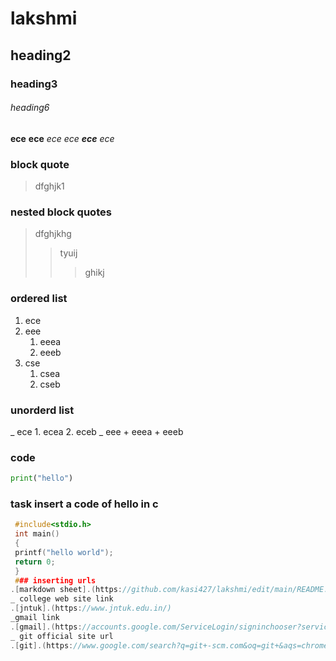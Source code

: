 # lakshmi
## heading2
### heading3
###### heading6
**ece**
__ece__
*ece*
_ece_
**_ece_**
_*ece*_
### block quote
>dfghjk1
### nested block quotes
> dfghjkhg
>> tyuij
>>> ghikj
### ordered list
1. ece
2. eee
    1. eeea
    2. eeeb
3. cse
    1. csea
    2. cseb
### unorderd list
_ ece
    1. ecea
    2. eceb
_ eee
    + eeea
    + eeeb
### code
```python
print("hello")
```
### task insert a code of hello in c
```c
 #include<stdio.h>
 int main()
 {
 printf("hello world");
 return 0;
 }
 ### inserting urls
.[markdown sheet].(https://github.com/kasi427/lakshmi/edit/main/README.md)
_ college web site link
.[jntuk].(https://www.jntuk.edu.in/)
_gmail link
.[gmail].(https://accounts.google.com/ServiceLogin/signinchooser?service=mail&passive=true&rm=false&continue=https%3A%2F%2Fmail.google.com%2Fmail%2F&ss=1&scc=1&ltmpl=default&ltmplcache=2&emr=1&osid=1&flowName=GlifWebSignIn&flowEntry=ServiceLogin)
_ git official site url
.[git].(https://www.google.com/search?q=git+-scm.com&oq=git+&aqs=chrome.2.69i59l3j69i60l5.5582j0j7&sourceid=chrome&ie=UTF-8)



     
   
